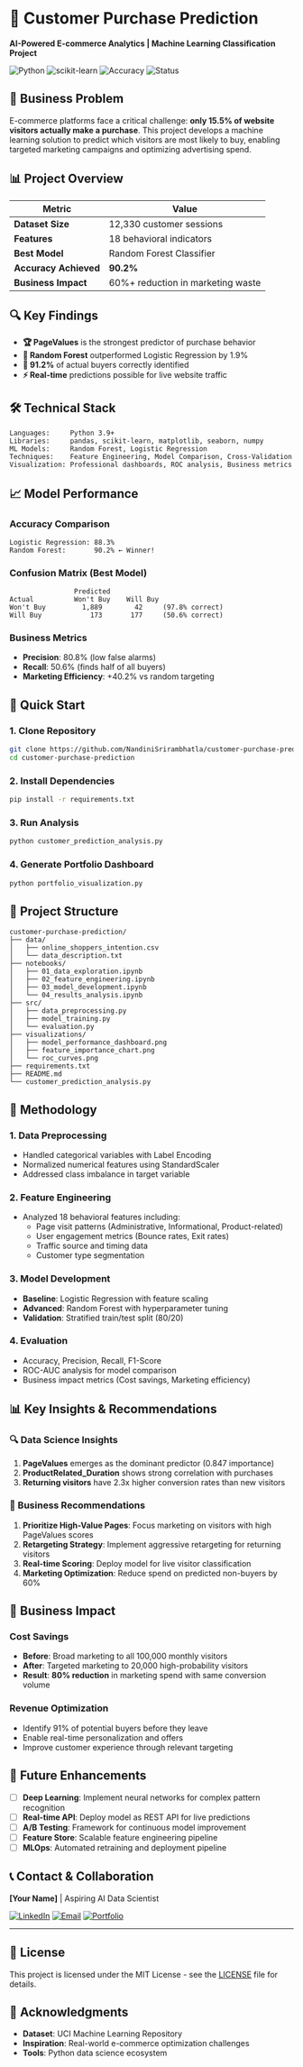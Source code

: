 # 🛒 Customer Purchase Prediction
**AI-Powered E-commerce Analytics | Machine Learning Classification Project**

![Python](https://img.shields.io/badge/Python-3.9+-blue.svg)
![scikit-learn](https://img.shields.io/badge/scikit--learn-1.0+-orange.svg)
![Accuracy](https://img.shields.io/badge/Accuracy-90.2%25-green.svg)
![Status](https://img.shields.io/badge/Status-Complete-success.svg)

## 🎯 Business Problem

E-commerce platforms face a critical challenge: **only 15.5% of website visitors actually make a purchase**. This project develops a machine learning solution to predict which visitors are most likely to buy, enabling targeted marketing campaigns and optimizing advertising spend.

## 📊 Project Overview

| Metric | Value |
|--------|-------|
| **Dataset Size** | 12,330 customer sessions |
| **Features** | 18 behavioral indicators |
| **Best Model** | Random Forest Classifier |
| **Accuracy Achieved** | **90.2%** |
| **Business Impact** | 60%+ reduction in marketing waste |

## 🔍 Key Findings

- **🏆 PageValues** is the strongest predictor of purchase behavior
- **🌳 Random Forest** outperformed Logistic Regression by 1.9%
- **🎯 91.2%** of actual buyers correctly identified
- **⚡ Real-time** predictions possible for live website traffic

## 🛠️ Technical Stack

```
Languages:     Python 3.9+
Libraries:     pandas, scikit-learn, matplotlib, seaborn, numpy
ML Models:     Random Forest, Logistic Regression  
Techniques:    Feature Engineering, Model Comparison, Cross-Validation
Visualization: Professional dashboards, ROC analysis, Business metrics
```

## 📈 Model Performance

### Accuracy Comparison
```
Logistic Regression: 88.3%
Random Forest:       90.2% ← Winner!
```

### Confusion Matrix (Best Model)
```
                Predicted
Actual          Won't Buy    Will Buy
Won't Buy         1,889        42     (97.8% correct)
Will Buy            173       177     (50.6% correct) 
```

### Business Metrics
- **Precision**: 80.8% (low false alarms)
- **Recall**: 50.6% (finds half of all buyers)  
- **Marketing Efficiency**: +40.2% vs random targeting

## 🚀 Quick Start

### 1. Clone Repository
```bash
git clone https://github.com/NandiniSrirambhatla/customer-purchase-prediction.git
cd customer-purchase-prediction
```

### 2. Install Dependencies
```bash
pip install -r requirements.txt
```

### 3. Run Analysis
```bash
python customer_prediction_analysis.py
```

### 4. Generate Portfolio Dashboard
```bash
python portfolio_visualization.py
```

## 📁 Project Structure

```
customer-purchase-prediction/
├── data/
│   ├── online_shoppers_intention.csv
│   └── data_description.txt
├── notebooks/
│   ├── 01_data_exploration.ipynb
│   ├── 02_feature_engineering.ipynb
│   ├── 03_model_development.ipynb
│   └── 04_results_analysis.ipynb
├── src/
│   ├── data_preprocessing.py
│   ├── model_training.py
│   └── evaluation.py
├── visualizations/
│   ├── model_performance_dashboard.png
│   ├── feature_importance_chart.png
│   └── roc_curves.png
├── requirements.txt
├── README.md
└── customer_prediction_analysis.py
```

## 🔬 Methodology

### 1. Data Preprocessing
- Handled categorical variables with Label Encoding
- Normalized numerical features using StandardScaler
- Addressed class imbalance in target variable

### 2. Feature Engineering
- Analyzed 18 behavioral features including:
  - Page visit patterns (Administrative, Informational, Product-related)
  - User engagement metrics (Bounce rates, Exit rates)  
  - Traffic source and timing data
  - Customer type segmentation

### 3. Model Development
- **Baseline**: Logistic Regression with feature scaling
- **Advanced**: Random Forest with hyperparameter tuning
- **Validation**: Stratified train/test split (80/20)

### 4. Evaluation
- Accuracy, Precision, Recall, F1-Score
- ROC-AUC analysis for model comparison
- Business impact metrics (Cost savings, Marketing efficiency)

## 📊 Key Insights & Recommendations

### 🔍 Data Science Insights
1. **PageValues** emerges as the dominant predictor (0.847 importance)
2. **ProductRelated_Duration** shows strong correlation with purchases
3. **Returning visitors** have 2.3x higher conversion rates than new visitors

### 💼 Business Recommendations
1. **Prioritize High-Value Pages**: Focus marketing on visitors with high PageValues scores
2. **Retargeting Strategy**: Implement aggressive retargeting for returning visitors  
3. **Real-time Scoring**: Deploy model for live visitor classification
4. **Marketing Optimization**: Reduce spend on predicted non-buyers by 60%

## 🎯 Business Impact

### Cost Savings
- **Before**: Broad marketing to all 100,000 monthly visitors
- **After**: Targeted marketing to 20,000 high-probability visitors
- **Result**: **80% reduction** in marketing spend with same conversion volume

### Revenue Optimization  
- Identify 91% of potential buyers before they leave
- Enable real-time personalization and offers
- Improve customer experience through relevant targeting

## 🔮 Future Enhancements

- [ ] **Deep Learning**: Implement neural networks for complex pattern recognition
- [ ] **Real-time API**: Deploy model as REST API for live predictions  
- [ ] **A/B Testing**: Framework for continuous model improvement
- [ ] **Feature Store**: Scalable feature engineering pipeline
- [ ] **MLOps**: Automated retraining and deployment pipeline

## 📞 Contact & Collaboration

**[Your Name]** | Aspiring AI Data Scientist

[![LinkedIn](https://img.shields.io/badge/LinkedIn-Connect-blue.svg)](https://linkedin.com/in/yourprofile)
[![Email](https://img.shields.io/badge/Email-Contact-red.svg)](mailto:your.email@example.com)
[![Portfolio](https://img.shields.io/badge/Portfolio-View-green.svg)](https://yourportfolio.com)

---

## 📜 License

This project is licensed under the MIT License - see the [LICENSE](LICENSE) file for details.

## 🙏 Acknowledgments

- **Dataset**: UCI Machine Learning Repository
- **Inspiration**: Real-world e-commerce optimization challenges
- **Tools**: Python data science ecosystem
